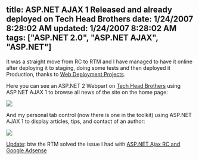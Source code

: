title: ASP.NET AJAX 1 Released and already deployed on Tech Head Brothers
date: 1/24/2007 8:28:02 AM
updated: 1/24/2007 8:28:02 AM
tags: ["ASP.NET 2.0", "ASP.NET AJAX", "ASP.NET"]
---
It was a straight move from RC to RTM and I have managed to have it online after deploying it to staging, doing some tests and then deployed it Production, thanks to [Web Deployment Projects](http://msdn2.microsoft.com/en-us/asp.net/aa336619.aspx).

Here you can see an ASP.NET 2 Webpart on [Tech Head Brothers](http://www.techheadbrothers.com/) using ASP.NET AJAX 1 to browse all news of the site on the home page:

![](http://www.techheadbrothers.com/images/WindowsLiveWriter/TechHeadBrothersintgreASP.NETAJAX1.0_14F42/techheadbrothers_asp.net_ajax_rtm_1%5B3%5D.gif)

And my personal tab control (now there is one in the toolkit) using ASP.NET AJAX 1 to display articles, tips, and contact of an author:

![](http://www.techheadbrothers.com/images/WindowsLiveWriter/TechHeadBrothersintgreASP.NETAJAX1.0_14F42/techheadbrothers_asp.net_ajax_rtm_2%5B3%5D.gif)

<u>Update</u>: btw the RTM solved the issue I had with [ASP.NET Ajax RC and Google Adsense](http://weblogs.asp.net/lkempe/archive/2006/12/22/asp-net-ajax-rc-and-google-adsense.aspx)
